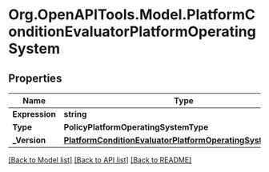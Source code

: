 # Org.OpenAPITools.Model.PlatformConditionEvaluatorPlatformOperatingSystem

## Properties

Name | Type | Description | Notes
------------ | ------------- | ------------- | -------------
**Expression** | **string** |  | [optional] 
**Type** | **PolicyPlatformOperatingSystemType** |  | [optional] 
**_Version** | [**PlatformConditionEvaluatorPlatformOperatingSystemVersion**](PlatformConditionEvaluatorPlatformOperatingSystemVersion.md) |  | [optional] 

[[Back to Model list]](../README.md#documentation-for-models) [[Back to API list]](../README.md#documentation-for-api-endpoints) [[Back to README]](../README.md)

